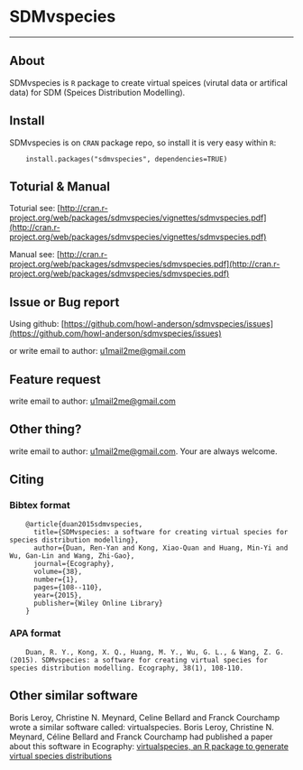# SDMvspecies
***

## About
SDMvspecies is `R` package to create virtual speices (virutal data or artifical data) for SDM (Speices Distribution Modelling).
## Install
SDMvspecies is on `CRAN` package repo, so install it is very easy within `R`:

        install.packages("sdmvspecies", dependencies=TRUE)


## Toturial & Manual
Toturial see: [http://cran.r-project.org/web/packages/sdmvspecies/vignettes/sdmvspecies.pdf](http://cran.r-project.org/web/packages/sdmvspecies/vignettes/sdmvspecies.pdf)

Manual see: [http://cran.r-project.org/web/packages/sdmvspecies/sdmvspecies.pdf](http://cran.r-project.org/web/packages/sdmvspecies/sdmvspecies.pdf)

## Issue or Bug report
Using github: [https://github.com/howl-anderson/sdmvspecies/issues](https://github.com/howl-anderson/sdmvspecies/issues)

or write email to author: [u1mail2me@gmail.com](mailto:u1mail2me@gmail.com)

## Feature request
write email to author: [u1mail2me@gmail.com](mailto:u1mail2me@gmail.com)

## Other thing?
write email to author: [u1mail2me@gmail.com](mailto:u1mail2me@gmail.com).
Your are always welcome.

## Citing
### Bibtex format
        @article{duan2015sdmvspecies,
          title={SDMvspecies: a software for creating virtual species for species distribution modelling},
          author={Duan, Ren-Yan and Kong, Xiao-Quan and Huang, Min-Yi and Wu, Gan-Lin and Wang, Zhi-Gao},
          journal={Ecography},
          volume={38},
          number={1},
          pages={108--110},
          year={2015},
          publisher={Wiley Online Library}
        }

### APA format
        Duan, R. Y., Kong, X. Q., Huang, M. Y., Wu, G. L., & Wang, Z. G. (2015). SDMvspecies: a software for creating virtual species for species distribution modelling. Ecography, 38(1), 108-110.

## Other similar software
Boris Leroy, Christine N. Meynard, Celine Bellard and Franck Courchamp wrote a similar software called: virtualspecies. Boris Leroy, Christine N. Meynard, Céline Bellard and Franck Courchamp had published a paper about this software in Ecography: [virtualspecies, an R package to generate virtual species distributions](http://onlinelibrary.wiley.com/doi/10.1111/ecog.01388/abstract)
